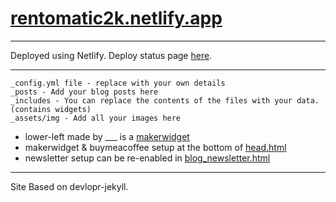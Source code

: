 # [rentomatic2k.netlify.app](https://rentomatic2k.netlify.app/)

*********************************************************************

Deployed using Netlify.
Deploy status page [here](https://app.netlify.com/sites/rentomatic2k/deploys).

*********************************************************************

    _config.yml file - replace with your own details
    _posts - Add your blog posts here
    _includes - You can replace the contents of the files with your data. (contains widgets)
    _assets/img - Add all your images here

* lower-left made by ___ is a [makerwidget](https://makerwidget.com/home)
* makerwidget & buymeacoffee setup at the bottom of [head.html](https://github.com/7yl4r/rentomatic-2000/blob/master/_includes/head.html)
* newsletter setup can be re-enabled in [blog_newsletter.html](https://github.com/7yl4r/rentomatic-2000/edit/master/_includes/blog_newsletter.html)

*********************************************************************

Site Based on devlopr-jekyll.
